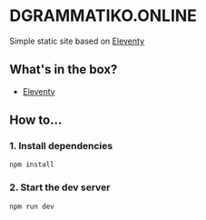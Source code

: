 # DGRAMMATIKO.ONLINE

Simple static site based on [Eleventy](https://www.11ty.io)

## What's in the box?

- [Eleventy](https://www.11ty.io)

## How to...

### 1. Install dependencies

`npm install`

### 2. Start the dev server

`npm run dev`
